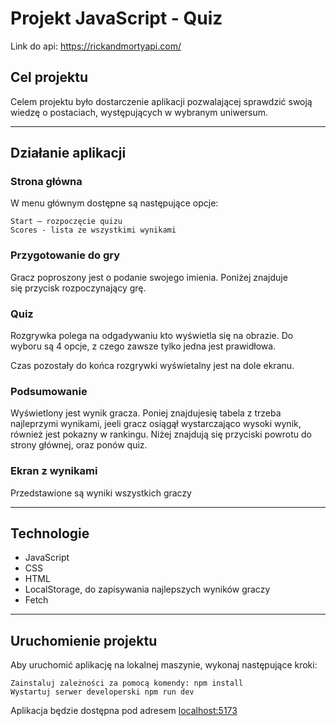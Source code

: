 # Projekt JavaScript - Quiz

Link do api: <https://rickandmortyapi.com/>

## Cel projektu

Celem projektu było dostarczenie aplikacji pozwalającej sprawdzić swoją wiedzę o postaciach, występujących w wybranym uniwersum.

---

## Działanie aplikacji

### Strona główna

W menu głównym dostępne są następujące opcje:

    Start — rozpoczęcie quizu
    Scores - lista ze wszystkimi wynikami

### Przygotowanie do gry

Gracz poproszony jest o podanie swojego imienia. Poniżej znajduje się przycisk rozpoczynający grę.

### Quiz

Rozgrywka polega na odgadywaniu kto wyświetla się na obrazie. Do wyboru są 4 opcje, z czego zawsze tylko jedna jest prawidłowa.

Czas pozostały do końca rozgrywki wyświetalny jest na dole ekranu.

### Podsumowanie

Wyświetlony jest wynik gracza. Poniej znajdujesię tabela z trzeba najleprzymi wynikami, jeeli gracz osiągął wystarczająco wysoki wynik, również jest pokazny w rankingu.
Niżej znajdują się przyciski powrotu do strony głównej, oraz ponów quiz.

### Ekran z wynikami

Przedstawione są wyniki wszystkich graczy

---

## Technologie

* JavaScript
* CSS
* HTML
* LocalStorage, do zapisywania najlepszych wyników graczy
* Fetch

---

## Uruchomienie projektu

Aby uruchomić aplikację na lokalnej maszynie, wykonaj następujące kroki:

    Zainstaluj zależności za pomocą komendy: npm install
    Wystartuj serwer developerski npm run dev

Aplikacja będzie dostępna pod adresem [localhost:5173](http://127.0.0.1:5173/)
